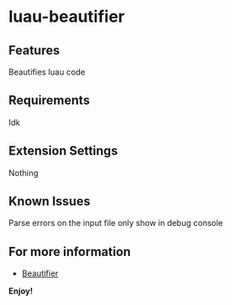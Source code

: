 # luau-beautifier

## Features

Beautifies luau code

## Requirements

Idk

## Extension Settings

Nothing

## Known Issues

Parse errors on the input file only show in debug console

## For more information

* [Beautifier](https://github.com/TechHog8984/luau_beautifier)

**Enjoy!**
